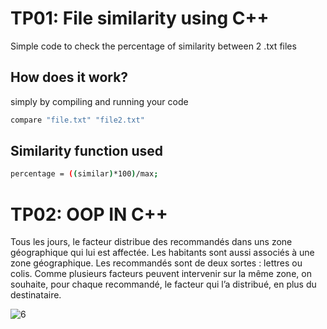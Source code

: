 # TP01: File similarity using C++

Simple code to check the percentage of similarity between 2 .txt files

## How does it work?

simply by compiling and running your code 

```bash
compare "file.txt" "file2.txt"
```

## Similarity function used 
```bash
percentage = ((similar)*100)/max;
```


# TP02: OOP IN C++

Tous les jours, le facteur distribue des recommandés dans uns zone géographique qui lui est affectée. Les habitants sont aussi associés à une zone géographique. Les recommandés sont de deux sortes : lettres ou colis. Comme plusieurs facteurs peuvent intervenir sur la même zone, on souhaite, pour chaque recommandé, le facteur qui l’a distribué, en plus du destinataire.

![6](https://user-images.githubusercontent.com/83190429/205498228-0d3f8fa7-394b-42e5-9cae-a9f50958bc13.png)
